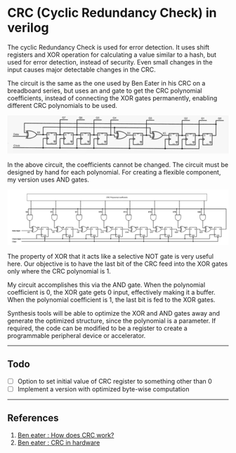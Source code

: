 # CRC (Cyclic Redundancy Check) in verilog

The cyclic Redundancy Check is used for error detection. It uses shift registers and XOR operation for calculating a value similar to a hash, but used for error detection, instead of security. Even small changes in the input causes major detectable changes in the CRC.

The circuit is the same as the one used by Ben Eater in his CRC on a breadboard series, but uses an and gate to get the CRC polynomial coefficients, instead of connecting the XOR gates permanently, enabling different CRC polynomials to be used.

![CRC original circuit](./docs/CRC_hard.jpg)

In the above circuit, the coefficients cannot be changed. The circuit must be designed by hand for each polynomial. For creating a flexible component, my version uses AND gates.

![CRC calculation circuit](./docs/CRC_soft.png)

The property of XOR that it acts like a selective NOT gate is very useful here. Our objective is to have the last bit of the CRC feed into the XOR gates only where the CRC polynomial is 1.

My circuit accomplishes this via the AND gate. When the polynomial coefficient is 0, the XOR gate gets 0 input, effectively making it a buffer. When the polynomial coefficient is 1, the last bit is fed to the XOR gates.

Synthesis tools will be able to optimize the XOR and AND gates away and generate the optimized structure, since the polynomial is a parameter. If required, the code can be modified to be a register to create a programmable peripheral device or accelerator.

---

## Todo
- [ ] Option to set initial value of CRC register to something other than 0
- [ ] Implement a version with optimized byte-wise computation

---

## References
1) [Ben eater : How does CRC work?](https://www.youtube.com/watch?v=izG7qT0EpBw)
2) [Ben eater : CRC in hardware](https://www.youtube.com/watch?v=sNkERQlK8j8)
